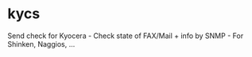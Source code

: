kycs
====

Send check for Kyocera - Check state of FAX/Mail + info by SNMP - For Shinken, Naggios, ...

